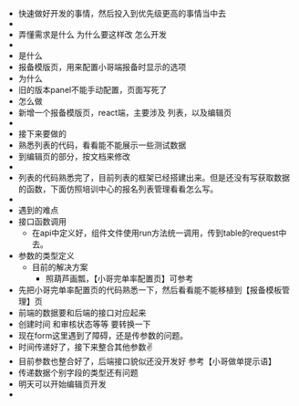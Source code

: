 - 快速做好开发的事情，然后投入到优先级更高的事情当中去
-
- 弄懂需求是什么 为什么要这样改 怎么开发
-
- 是什么
- 报备模版页，用来配置小哥端报备时显示的选项
- 为什么
- 旧的版本panel不能手动配置，页面写死了
- 怎么做
- 新增一个报备模版页，react端，主要涉及 列表，以及编辑页
-
- 接下来要做的
- 熟悉列表的代码，看看能不能展示一些测试数据
- 到编辑页的部分，按文档来修改
-
- 列表的代码熟悉完了，目前列表的框架已经搭建出来。但是还没有写获取数据的函数，下面仿照培训中心的报名列表管理看看怎么写。
-
- 遇到的难点
- 接口函数调用
	- 在api中定义好，组件文件使用run方法统一调用，传到table的request中去。
- 参数的类型定义
	- 目前的解决方案
		- 照葫芦画瓢，【小哥完单率配置页】可参考
- 先把小哥完单率配置页的代码熟悉一下，然后看看能不能移植到【报备模板管理】页
- 前端的数据要和后端的接口对应起来
- 创建时间 和审核状态等等 要转换一下
- 现在form这里遇到了障碍，还是传参数的问题。
- 时间传递好了，接下来整合其他参数✌️
- 目前参数也整合好了，后端接口貌似还没开发好 参考【小哥做单提示语】
- 传递数据个别字段的类型还有问题
- 明天可以开始编辑页开发
-
